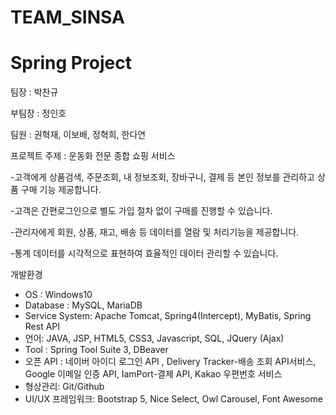 # TEAM_SINSA
# Spring Project

팀장 : 박찬규

부팀장 : 정인호

팀원 : 권혁재, 이보배, 정혁희, 한다연


프로젝트 주제 : 운동화 전문 종합 쇼핑 서비스

-고객에게 상품검색, 주문조회, 내 정보조회, 장바구니, 결제 등 본인 정보를 관리하고 상품 구매 기능 제공합니다.

-고객은 간편로그인으로 별도 가입 절차 없이 구매를 진행할 수 있습니다.

-관리자에게 회원, 상품, 재고, 배송 등 데이터를 열람 및 처리기능을 제공합니다.

-통계 데이터를 시각적으로 표현하여 효율적인 데이터 관리할 수 있습니다.


개발환경
- OS : Windows10
- Database : MySQL, MariaDB
- Service System: Apache Tomcat, Spring4(Intercept), MyBatis, Spring Rest API
- 언어: JAVA, JSP, HTML5, CSS3, Javascript, SQL, JQuery (Ajax)
- Tool : Spring Tool Suite 3, DBeaver 
- 오픈 API : 네이버 아이디 로그인 API , Delivery Tracker-배송 조회 API서비스, Google 이메일 인증 API, IamPort-결제 API, Kakao 우편번호 서비스
- 형상관리: Git/Github   
- UI/UX 프레임워크: Bootstrap 5, Nice Select, Owl Carousel, Font Awesome
